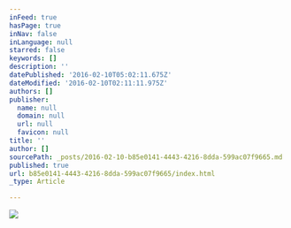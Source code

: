 ```yaml
---
inFeed: true
hasPage: true
inNav: false
inLanguage: null
starred: false
keywords: []
description: ''
datePublished: '2016-02-10T05:02:11.675Z'
dateModified: '2016-02-10T02:11:11.975Z'
authors: []
publisher:
  name: null
  domain: null
  url: null
  favicon: null
title: ''
author: []
sourcePath: _posts/2016-02-10-b85e0141-4443-4216-8dda-599ac07f9665.md
published: true
url: b85e0141-4443-4216-8dda-599ac07f9665/index.html
_type: Article

---
```

![](https://the-grid-user-content.s3-us-west-2.amazonaws.com/ad9f8424-8d4c-43da-94aa-4e6574deb4ad.JPG)